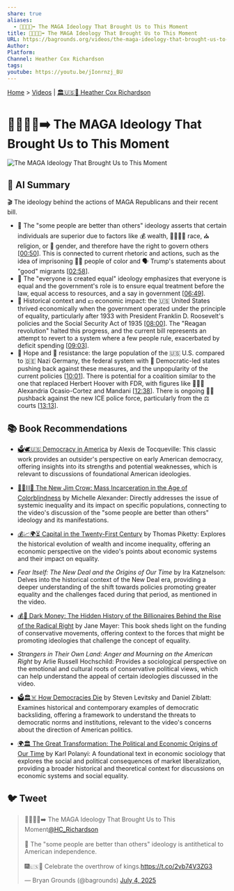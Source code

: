 ```yaml
---
share: true
aliases:
  - 🧢🇺🇸📢➡️ The MAGA Ideology That Brought Us to This Moment
title: 🧢🇺🇸📢➡️ The MAGA Ideology That Brought Us to This Moment
URL: https://bagrounds.org/videos/the-maga-ideology-that-brought-us-to-this-moment
Author: 
Platform: 
Channel: Heather Cox Richardson
tags: 
youtube: https://youtu.be/jIonrnzj_BU
---
```

[Home](../index.md) > [Videos](./index.md) | [🏛️🇺🇸📖 Heather Cox Richardson](../people/heather-cox-richardson.md)  
# 🧢🇺🇸📢➡️ The MAGA Ideology That Brought Us to This Moment  
![The MAGA Ideology That Brought Us to This Moment](https://youtu.be/jIonrnzj_BU)  
  
## 🤖 AI Summary  
🎬 The ideology behind the actions of MAGA Republicans and their recent bill.  
  
* 👑 The "some people are better than others" ideology asserts that certain individuals are superior due to factors like 💰 wealth, 👨‍👩‍👧‍👦 race, ⛪ religion, or 🚻 gender, and therefore have the right to govern others \[[00:50](http://www.youtube.com/watch?v=jIonrnzj_BU&t=50)\]. This is connected to current rhetoric and actions, such as the idea of imprisoning 🧑🏿 people of color and 🗣️ Trump's statements about "good" migrants \[[02:58](http://www.youtube.com/watch?v=jIonrnzj_BU&t=178)\].  
* 🤝 The "everyone is created equal" ideology emphasizes that everyone is equal and the government's role is to ensure equal treatment before the law, equal access to resources, and a say in government \[[06:49](http://www.youtube.com/watch?v=jIonrnzj_BU&t=409)\].  
* 📜 Historical context and 💵 economic impact: the 🇺🇸 United States thrived economically when the government operated under the principle of equality, particularly after 1933 with President Franklin D. Roosevelt's policies and the Social Security Act of 1935 \[[08:00](http://www.youtube.com/watch?v=jIonrnzj_BU&t=480)\]. The "Reagan revolution" halted this progress, and the current bill represents an attempt to revert to a system where a few people rule, exacerbated by deficit spending \[[09:03](http://www.youtube.com/watch?v=jIonrnzj_BU&t=543)\].  
* 🙏 Hope and 💪 resistance: the large population of the 🇺🇸 U.S. compared to 🇩🇪 Nazi Germany, the federal system with 💙 Democratic-led states pushing back against these measures, and the unpopularity of the current policies \[[10:01](http://www.youtube.com/watch?v=jIonrnzj_BU&t=601)\]. There is potential for a coalition similar to the one that replaced Herbert Hoover with FDR, with figures like 👩🏽‍💼 Alexandria Ocasio-Cortez and Mandani \[[12:38](http://www.youtube.com/watch?v=jIonrnzj_BU&t=758)\]. There is ongoing 👮‍♀️ pushback against the new ICE police force, particularly from the ⚖️ courts \[[13:13](http://www.youtube.com/watch?v=jIonrnzj_BU&t=793)\].  
  
## 📚 Book Recommendations  
- [🗳️🕊️🇺🇸 Democracy in America](../books/democracy-in-america.md) by Alexis de Tocqueville: This classic work provides an outsider's perspective on early American democracy, offering insights into its strengths and potential weaknesses, which is relevant to discussions of foundational American ideologies.  
      
- [🧑🏿⛓️🙈 The New Jim Crow: Mass Incarceration in the Age of Colorblindness](../books/the-new-jim-crow-mass-incarceration-in-the-age-of-colorblindness.md) by Michelle Alexander: Directly addresses the issue of systemic inequality and its impact on specific populations, connecting to the video's discussion of the "some people are better than others" ideology and its manifestations.  
      
- [💰📈🌍⏳ Capital in the Twenty-First Century](../books/capital-in-the-twenty-first-century.md) by Thomas Piketty: Explores the historical evolution of wealth and income inequality, offering an economic perspective on the video's points about economic systems and their impact on equality.  
      
- _Fear Itself: The New Deal and the Origins of Our Time_ by Ira Katznelson: Delves into the historical context of the New Deal era, providing a deeper understanding of the shift towards policies promoting greater equality and the challenges faced during that period, as mentioned in the video.  
      
- [💰🤫 Dark Money: The Hidden History of the Billionaires Behind the Rise of the Radical Right](../books/dark-money-the-hidden-history-of-the-billionaires-behind-the-rise-of-the-radical-right.md) by Jane Mayer: This book sheds light on the funding of conservative movements, offering context to the forces that might be promoting ideologies that challenge the concept of equality.  
      
- _Strangers in Their Own Land: Anger and Mourning on the American Right_ by Arlie Russell Hochschild: Provides a sociological perspective on the emotional and cultural roots of conservative political views, which can help understand the appeal of certain ideologies discussed in the video.  
      
- [🗳️🏛️☠️ How Democracies Die](../books/how-democracies-die.md) by Steven Levitsky and Daniel Ziblatt: Examines historical and contemporary examples of democratic backsliding, offering a framework to understand the threats to democratic norms and institutions, relevant to the video's concerns about the direction of American politics.  
      
- [🌍🏛️ The Great Transformation: The Political and Economic Origins of Our Time](../books/the-great-transformation-the-political-and-economic-origins-of-our-time.md) by Karl Polanyi: A foundational text in economic sociology that explores the social and political consequences of market liberalization, providing a broader historical and theoretical context for discussions on economic systems and social equality.  
  
## 🐦 Tweet  
<blockquote class="twitter-tweet" data-theme="dark"><p lang="en" dir="ltr">🧢🇺🇸📢➡️ The MAGA Ideology That Brought Us to This Moment<a href="https://twitter.com/HC_Richardson?ref_src=twsrc%5Etfw">@HC_Richardson</a><br><br>👑 The &quot;some people are better than others&quot; ideology is antithetical to American independence. <br><br>🎆🇺🇸🎇 Celebrate the overthrow of kings.<a href="https://t.co/2vb74V3ZG3">https://t.co/2vb74V3ZG3</a></p>&mdash; Bryan Grounds (@bagrounds) <a href="https://twitter.com/bagrounds/status/1941056034493415658?ref_src=twsrc%5Etfw">July 4, 2025</a></blockquote> <script async src="https://platform.twitter.com/widgets.js" charset="utf-8"></script>
